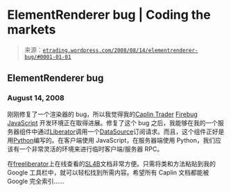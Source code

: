 <!--yml

category: 未分类

date: 2024-05-12 19:41:38

-->

# ElementRenderer bug | Coding the markets

> 来源：[`etrading.wordpress.com/2008/08/14/elementrenderer-bug/#0001-01-01`](https://etrading.wordpress.com/2008/08/14/elementrenderer-bug/#0001-01-01)

## ElementRenderer bug

### August 14, 2008

刚刚修复了一个渲染器的 bug，所以我觉得我的[Caplin Trader](http://www.caplin.com/caplintrader/) [Firebug](http://getfirebug.com/) [JavaScript](http://developer.mozilla.org/en/docs/Core_JavaScript_1.5_Guide) 开发环境正在取得进展。修复了这个 bug 之后，我能够在我的一个服务器组件中通过[Liberator](http://www.freeliberator.com/)调用一个[DataSource](http://www.freeliberator.com/documentation/DataSourceJava/javadoc/index.html)订阅请求。而且，这个组件正好是用[Python](http://www.python.org/)编写的。在客户端使用 JavaScript，在服务器端使用 Python，我们应该有一个非常灵活的环境来进行临时客户端/服务器 RPC。

在[freeliberator](http://lib1.freeliberator.com/)上在线查看的[SL4B](http://lib1.freeliberator.com/docs/sl4b/jsdoc/overview-summary.html)文档非常方便。只需将类和方法粘贴到我的 Google 工具栏中，就可以轻松找到所需内容。希望所有 Caplin 文档都能被 Google 完全索引……
